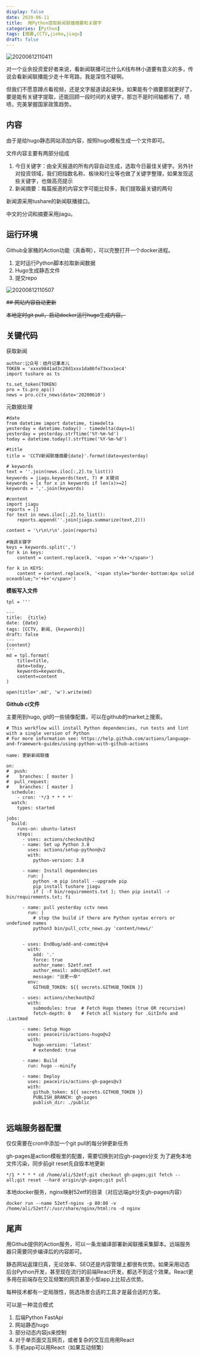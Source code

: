 ```yaml
---
display: false
date: 2020-06-11
title:  用Python提取新闻联播摘要和关键字
categories: [Python]
tags: [摘要,CCTV,jieba,jiagu]
draft: false
---
```


![20200612110411](https://cdn.jsdelivr.net/gh/leeleilei/leeleilei.github.io/assets/images/20200612110411.png)

对一个业余投资爱好者来说，看新闻联播可比什么K线布林小道要有意义的多，传说会看新闻联播能少走十年弯路，我是深信不疑啊。

但我们不愿意蹲点看视频，还是文字报道读起来快，如果能有个摘要那就更好了，要是能有关键字提取，还能回顾一段时间的关键字，那岂不是时间轴都有了，啧啧，完美掌握国家政策趋势。

## 内容
由于是给hugo静态网站添加内容，按照hugo模板生成一个文件即可。

文件内容主要有两部分组成

1. 今日关键字：由全天报道的所有内容自动生成，选取今日最佳关键字。另外针对投资领域，我们把指数名称、板块和行业等也做了关键字整理，如果发现这些关键字，也做高亮提示
2. 新闻摘要：每篇报道的内容文字可能比较多，我们提取最关键的两句

新闻源采用tushare的新闻联播接口。

中文的分词和摘要采用jiagu。

## 运行环境

Github全家桶的Action功能（真香啊），可以完整打开一个docker进程。

1. 定时运行Python脚本拉取新闻数据
2. Hugo生成静态文件
3. 提交repo
  
![20200612110507](https://cdn.jsdelivr.net/gh/leeleilei/leeleilei.github.io/assets/images/20200612110507.png)

~~## 网站内容自动更新~~

~~本地定时git pull，启动docker运行hugo生成内容。~~


## 关键代码

获取新闻
```
author:公众号：结丹记事本儿
TOKEN = 'xxxx9841ad3c28d1xxx1da86fe73xxx1ec4'
import tushare as ts

ts.set_token(TOKEN)
pro = ts.pro_api()
news = pro.cctv_news(date='20200610')
```

元数据处理
```
#date
from datetime import datetime, timedelta
yesterday = datetime.today() - timedelta(days=1)
yesterday = yesterday.strftime('%Y-%m-%d')
today = datetime.today().strftime('%Y-%m-%d')

#title
title = 'CCTV新闻联播摘要{date}'.format(date=yesterday)

# keywords
text = ''.join(news.iloc[:,2].to_list())
keywords = jiagu.keywords(text, 7) # 关键词
keywords = [x for x in keywords if len(x)>=2]
keywords = ','.join(keywords)

#content
import jiagu
reports = []
for text in news.iloc[:,2].to_list():
    reports.append(''.join(jiagu.summarize(text,2)))

content = '\r\n\r\n'.join(reports)

#强调关键字
keys = keywords.split(',')
for k in keys:
    content = content.replace(k, '<span >'+k+'</span>')

for k in KEYS:
    content = content.replace(k, '<span style="border-bottom:4px solid oceanblue;">'+k+'</span>')
```

**模板写入文件**
```
tpl = '''

---
title:  {title}
date: {date}
tags: [CCTV, 新闻, {keywords}]
draft: false
---
{content}
'''
md = tpl.format(
    title=title,
    date=today,
    keywords=keywords,
    content=content
)

open(title+'.md', 'w').write(md)
```

**Github ci文件**

主要用到hugo, git的一些镜像配置，可以在github的market上搜索。

```
# This workflow will install Python dependencies, run tests and lint with a single version of Python
# For more information see: https://help.github.com/actions/language-and-framework-guides/using-python-with-github-actions

name: 更新新闻联播

on:
#  push:
#    branches: [ master ]
#  pull_request:
#    branches: [ master ]
  schedule:
    - cron: '*/3 * * * *'
  watch:
    types: started      

jobs:
  build:
    runs-on: ubuntu-latest
    steps:
      - uses: actions/checkout@v2
      - name: Set up Python 3.8
        uses: actions/setup-python@v2
        with:
          python-version: 3.8

      - name: Install dependencies
        run: |
          python -m pip install --upgrade pip
          pip install tushare jiagu 
          if [ -f bin/requirements.txt ]; then pip install -r bin/requirements.txt; fi

      - name: pull yesterday cctv news
        run: |
          # stop the build if there are Python syntax errors or undefined names
          python3 bin/pull_cctv_news.py 'content/news/'


      - uses: EndBug/add-and-commit@v4
        with:
          add: '.'
          force: true
          author_name: 52etf.net
          author_email: admin@52etf.net
          message: "日更一卒"
        env:
          GITHUB_TOKEN: ${{ secrets.GITHUB_TOKEN }}

      - uses: actions/checkout@v2
        with:
          submodules: true  # Fetch Hugo themes (true OR recursive)
          fetch-depth: 0    # Fetch all history for .GitInfo and .Lastmod

      - name: Setup Hugo
        uses: peaceiris/actions-hugo@v2
        with:
          hugo-version: 'latest'
          # extended: true

      - name: Build
        run: hugo --minify

      - name: Deploy
        uses: peaceiris/actions-gh-pages@v3
        with:
          github_token: ${{ secrets.GITHUB_TOKEN }}
          PUBLISH_BRANCH: gh-pages
          publish_dir: ./public


```

## 远端服务器配置

仅仅需要在cron中添加一个git pull的每分钟更新任务

gh-pages是action模板里的配置，需要切换到对应gh-pages分支
为了避免本地文件污染，同步前git reset先自毁本地更新

```
*/1 * * * * cd /home/ali/52etf;git checkout gh-pages;git fetch --all;git reset --hard origin/gh-pages;git pull
```

本地docker服务，nginx映射52etf的目录（对应远端git分支gh-pages内容）
```
docker run --name 52etf-nginx -p 80:80 -v /home/ali/52etf/:/usr/share/nginx/html:ro -d nginx
```

## 尾声

用Github提供的Action服务，可以一条龙编译部署新闻联播采集脚本。远端服务器只需要同步编译后的内容即可。

静态网站返璞归真，无论效率、SEO还是内容管理上都很有优势。如果采用动态后台Python开发，甚至现在流行的前端React开发，都达不到这个效果。React更多用在前端存在交互频繁的网页甚至小型app上比较占优势。

每种技术都有一定局限性，挑选场景合适的工具才是最合适的方案。

可以是一种混合模式
1. 后端Python FastApi
2. 网站静态hugo
3. 部分动态内容js来控制
4. 对于单页面交互网页，或者复杂的交互应用用React
5. 手机app可以用React（如果互动频繁）


